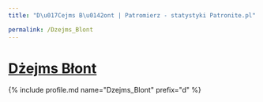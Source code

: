 ```yaml
---
title: "D\u017Cejms B\u0142ont | Patromierz - statystyki Patronite.pl"

permalink: /Dzejms_Blont
---
```


# [Dżejms Błont](https://patronite.pl/Dzejms_Blont)

{% include profile.md name="Dzejms_Blont" prefix="d" %}
